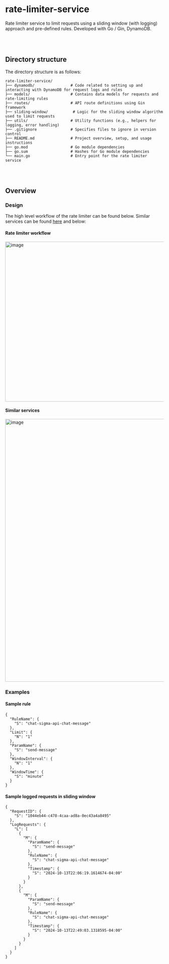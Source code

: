 # rate-limiter-service

Rate limiter service to limit requests using a sliding window (with logging) approach and pre-defined rules. Developed with Go / Gin, DynamoDB.

<br/>
<br/>

## Directory structure

The directory structure is as follows:

```
rate-limiter-service/
├── dynamodb/                # Code related to setting up and interacting with DynamoDB for request logs and rules
├── models/                  # Contains data models for requests and rate-limiting rules
├── routes/                  # API route definitions using Gin framework
├── sliding-window/           # Logic for the sliding window algorithm used to limit requests
├── utils/                   # Utility functions (e.g., helpers for logging, error handling)
├── .gitignore               # Specifies files to ignore in version control
├── README.md                # Project overview, setup, and usage instructions
├── go.mod                   # Go module dependencies
├── go.sum                   # Hashes for Go module dependencies
└── main.go                  # Entry point for the rate limiter service

```

<br/>
<br/>

## Overview

### Design

The high level workflow of the rate limiter can be found below. Similar services can be found <a href="https://whimsical.com/web-microservices-6uqvwWZtcBFsNJB2hepGy1">here</a> and below:

#### Rate limiter workflow

<img width="508" alt="image" src="https://github.com/user-attachments/assets/a343b5ff-ddf1-4a5e-81c8-c26aa71e570b">

#### Similar services

<img width="834" alt="image" src="https://github.com/user-attachments/assets/b54088e7-870c-46dd-9cf6-2e5ec27d9d5c">

### Examples

#### Sample rule
```
{
  "RuleName": {
    "S": "chat-sigma-api-chat-message"
  },
  "Limit": {
    "N": "1"
  },
  "ParamName": {
    "S": "send-message"
  },
  "WindowInterval": {
    "N": "1"
  },
  "WindowTime": {
    "S": "minute"
  }
}
```

#### Sample logged requests in sliding window
```
{
  "RequestID": {
    "S": "1044eb44-c478-4caa-ad8a-0ec43a4a8495"
  },
  "LogRequests": {
    "L": [
      {
        "M": {
          "ParamName": {
            "S": "send-message"
          },
          "RuleName": {
            "S": "chat-sigma-api-chat-message"
          },
          "Timestamp": {
            "S": "2024-10-13T22:06:19.1614674-04:00"
          }
        }
      },
      {
        "M": {
          "ParamName": {
            "S": "send-message"
          },
          "RuleName": {
            "S": "chat-sigma-api-chat-message"
          },
          "Timestamp": {
            "S": "2024-10-13T22:49:03.1318595-04:00"
          }
        }
      }
    ]
  }
}
```
